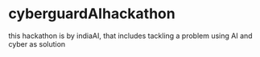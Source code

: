 # cyberguardAIhackathon
this hackathon is by indiaAI, that includes tackling a problem using AI and cyber as solution
